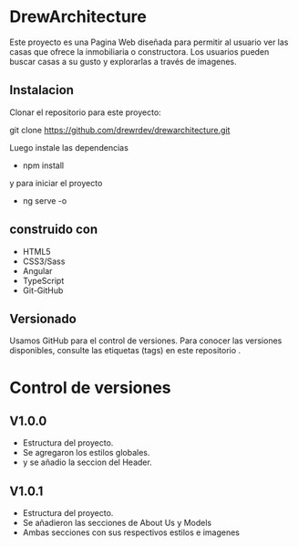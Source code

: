 
# DrewArchitecture
Este proyecto es una Pagina Web diseñada para permitir al usuario ver las casas que ofrece la inmobiliaria o constructora. Los usuarios pueden buscar casas a su gusto y explorarlas a través de imagenes.

## Instalacion

Clonar el repositorio para este proyecto:

git clone https://github.com/drewrdev/drewarchitecture.git 

Luego instale las dependencias

- npm install

y para iniciar el proyecto 

- ng serve -o

## construido con
- HTML5
- CSS3/Sass
- Angular 
- TypeScript
- Git-GitHub

## Versionado
Usamos GitHub para el control de versiones. Para conocer las versiones disponibles, consulte las etiquetas (tags) en este repositorio .


# Control de versiones

## V1.0.0

- Estructura del proyecto.
- Se agregaron los estilos globales.
- y se añadio la seccion del Header. 

## V1.0.1

- Estructura del proyecto.
- Se añadieron las secciones de About Us y Models
- Ambas secciones con sus respectivos estilos e imagenes


